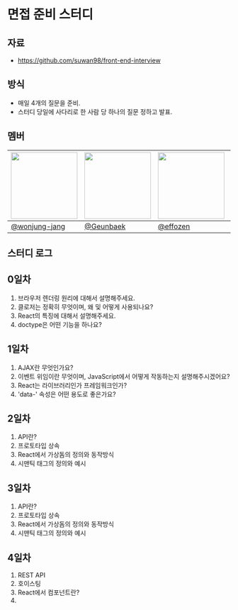 # 면접 준비 스터디

## 자료

- https://github.com/suwan98/front-end-interview

## 방식

- 매일 4개의 질문을 준비.
- 스터디 당일에 사다리로 한 사람 당 하나의 질문 정하고 발표.

## 멤버

| <img src="https://github.com/wonjung-jang.png" width="150px" /> | <img src="https://github.com/Geunbaek.png" width="150px" /> | <img src="https://github.com/effozen.png" width="150px" /> | <img src="https://github.com/SU-VIN.png" width="150px" /> |
| --------------------------------------------------------------- | ----------------------------------------------------------- | ---------------------------------------------------------- | --------------------------------------------------------- |
| [@wonjung-jang](https://github.com/wonjung-jang)                | [@Geunbaek](https://github.com/Geunbaek)                    | [@effozen](https://github.com/effozen)                     | [@SU-VIN](https://github.com/SU-VIN)                      |

## 스터디 로그

## 0일차

1. 브라우저 렌더링 원리에 대해서 설명해주세요.
2. 클로저는 정확히 무엇이며, 왜 및 어떻게 사용되나요?
3. React의 특징에 대해서 설명해주세요.
4. doctype은 어떤 기능을 하나요?

## 1일차

1. AJAX란 무엇인가요?
2. 이벤트 위임이란 무엇이며, JavaScript에서 어떻게 작동하는지 설명해주시겠어요?
3. React는 라이브러리인가 프레임워크인가?
4. 'data-' 속성은 어떤 용도로 좋은가요?

## 2일차

1. API란?
2. 프로토타입 상속
3. React에서 가상돔의 정의와 동작방식
4. 시맨틱 태그의 정의와 예시

## 3일차

1. API란?
2. 프로토타입 상속
3. React에서 가상돔의 정의와 동작방식
4. 시맨틱 태그의 정의와 예시

## 4일차

1. REST API
2. 호이스팅
3. React에서 컴포넌트란?
4. <script>, <script async>, <script defer>의 차이점

## 5일차

1. Restful API
2. 이벤트 버블링
3. 클래스형 컴포넌트 VS 함수형 컴포넌트
4. HTML에서 빈 요소(empty elements)

## 6일차

1. 주소창에 google.com을 입력하면 일어나는 일
2. 이벤트 캡처링
3. 컴포넌트 라이프 사이클
4. 프로그레시브 렌더링(Progressive Rendering)

## 7일차

1. OAuth
2. JavaScript에서 동일 출처 정책
3. 상태관리와 상태관리가 필요한 이유이클
4. HTML5를 오픈 웹 플랫폼으로 볼 때, HTML5의 구성 요소는 무엇인가요?

## 8일차

1. 쿠키, sessionStorage, localStorage의 차이점은 무엇인가요?
2. 동기 및 비동기 함수의 차이는 무엇인가요?
3. React Hook에 대해 설명해주세요.
4. 다국어가 포함된 페이지는 어떤 방식으로 제공하나요?

## 9일차

1. CSR과SSR의 차이점에 대해서 설명해주세요.
2. 이벤트 루프에 대해 설명해주실 수 있을까요?
3. props와 state에 대해 설명해주세요.
4. 이미지 태그에서 'srcset' 속성을 사용하는 이유는 무엇인가요? 이 속성의 내용을 평가하는 브라우저의 프로세스를 설명해주세요.

## 10일차

1. CORS에 대해서 설명해주세요.
2. 콜스택과 큐에 대한 설명 및 차이점을 설명해주세요.
3. React에서 State의 불변성을 유지해야하는 이유를 설명해주세요.
4. 캔버스(canvas)와 SVG의 차이점

> 내림차순

| 날짜              | 회차  | 스터디 영상                                 |
| ----------------- | ----- | ------------------------------------------- |
| 2025-02-03 월요일 | 0회차 | https://youtu.be/fhnH8HZn5iQ?feature=shared |
